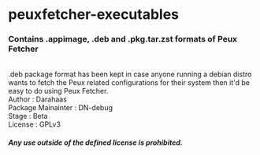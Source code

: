 # peuxfetcher-executables

### Contains .appimage, .deb and .pkg.tar.zst formats of Peux Fetcher
<br />
.deb package format has been kept in case anyone running a debian distro wants to fetch the Peux related configurations for their system then it'd be easy to do using Peux Fetcher. <br />
Author : Darahaas <br />
Package Mainainter : DN-debug <br />
Stage : Beta <br />
License : GPLv3 <br />

##### Any use outside of the defined license is prohibited.
